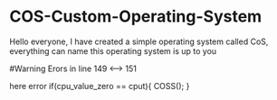 # COS-Custom-Operating-System
Hello everyone, I have created a simple operating system called CoS, everything can name this operating system is up to you

#Warning Erors in line 149 <--> 151

here error 
if(cpu_value_zero == cput){
		COSS();
	}
